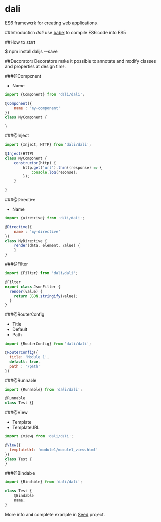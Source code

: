 # dali
ES6 framework for creating web applications.

##Introduction
*dali* use [babel](https://babeljs.io) to compile ES6 code into ES5

##How to start

  $ npm install dalijs --save


##Decorators
Decorators make it possible to annotate and modify classes and properties at design time.

###@Component

* Name

```javascript
import {Component} from 'dali/dali';

@Component({
    name : 'my-component'
})
class MyComponent {

}
```

###@Inject
```javascript
import {Inject, HTTP} from 'dali/dali';

@Inject(HTTP)
class MyComponent {
    constructor(http) {
        http.get('url').then((response) => {
            console.log(reponse);
        });
    }

}
```

###@Directive

* Name

```javascript
import {Directive} from 'dali/dali';

@Directive({
    name : 'my-directive'
})
class MyDirective {
    render(data, element, value) {
    }
}
```

###@Filter
```javascript
import {Filter} from 'dali/dali';

@Filter
export class JsonFilter {
  render(value) {
    return JSON.stringify(value);
  }
}
```

###@RouterConfig

* Title
* Default
* Path

```javascript
import {RouterConfig} from 'dali/dali';

@RouterConfig({
  title: 'Module 1',
  default: true,
  path : '/path'
})
```

###@Runnable

```javascript
import {Runnable} from 'dali/dali';

@Runnable
class Test {}
```

###@View

* Template
* TemplateURL

```javascript
import {View} from 'dali/dali';

@View({
  templateUrl: 'module1/module1_view.html'
})
class Test {
}
```

###@Bindable
```javascript
import {Bindable} from 'dali/dali';

class Test {
    @Bindable
    name;
}
```

More info and complete example in [Seed](https://github.com/epplestun/dali/tree/master/seed) project.